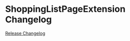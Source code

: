 # ShoppingListPageExtension Changelog

[Release Changelog](https://github.com/spryker-shop/shopping-list-page-extension/releases)
